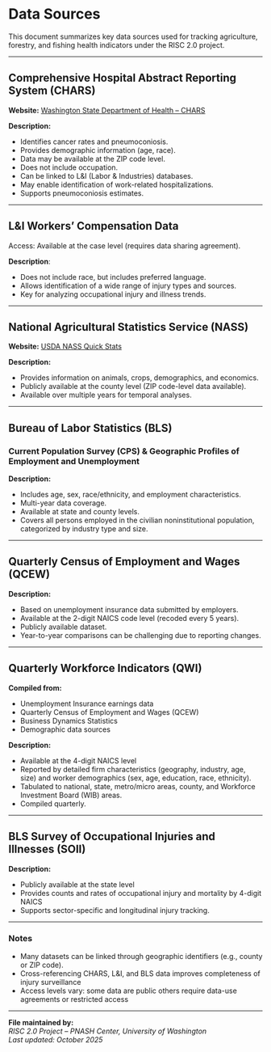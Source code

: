 # Data Sources

This document summarizes key data sources used for tracking agriculture, forestry, and fishing health indicators under the RISC 2.0 project.

---

## Comprehensive Hospital Abstract Reporting System (CHARS)

**Website:** [Washington State Department of Health – CHARS](http://www.doh.wa.gov/DataandStatisticalReports/HealthcareinWashington/HospitalandPatientData/HospitalDischargeDataCHARS)

**Description:**
- Identifies cancer rates and pneumoconiosis.  
- Provides demographic information (age, race).  
- Data may be available at the ZIP code level.  
- Does not include occupation.  
- Can be linked to L&I (Labor & Industries) databases.  
- May enable identification of work-related hospitalizations.  
- Supports pneumoconiosis estimates.

---

## L&I Workers’ Compensation Data

Access: Available at the case level (requires data sharing agreement).

**Description**:
- Does not include race, but includes preferred language.  
- Allows identification of a wide range of injury types and sources.  
- Key for analyzing occupational injury and illness trends.  

---

## National Agricultural Statistics Service (NASS)

**Website:** [USDA NASS Quick Stats](https://quickstats.nass.usda.gov/)

**Description:**
- Provides information on animals, crops, demographics, and economics.  
- Publicly available at the county level (ZIP code-level data available).  
- Available over multiple years for temporal analyses.  

---

## Bureau of Labor Statistics (BLS)  
### Current Population Survey (CPS) & Geographic Profiles of Employment and Unemployment

**Description:**
- Includes age, sex, race/ethnicity, and employment characteristics.  
- Multi-year data coverage.  
- Available at state and county levels.  
- Covers all persons employed in the civilian noninstitutional population, categorized by industry type and size.

---

## Quarterly Census of Employment and Wages (QCEW)

**Description:**
- Based on unemployment insurance data submitted by employers.  
- Available at the 2-digit NAICS code level (recoded every 5 years).  
- Publicly available dataset.  
- Year-to-year comparisons can be challenging due to reporting changes.  

---

## Quarterly Workforce Indicators (QWI)

**Compiled from:**
- Unemployment Insurance earnings data  
- Quarterly Census of Employment and Wages (QCEW)  
- Business Dynamics Statistics  
- Demographic data sources  

**Description:**
- Available at the 4-digit NAICS level  
- Reported by detailed firm characteristics (geography, industry, age, size) and worker demographics (sex, age, education, race, ethnicity).  
- Tabulated to national, state, metro/micro areas, county, and Workforce Investment Board (WIB) areas.  
- Compiled quarterly.

---

## BLS Survey of Occupational Injuries and Illnesses (SOII)

**Description:**
- Publicly available at the state level  
- Provides counts and rates of occupational injury and mortality by 4-digit NAICS  
- Supports sector-specific and longitudinal injury tracking.  

---

### Notes

- Many datasets can be linked through geographic identifiers (e.g., county or ZIP code).  
- Cross-referencing CHARS, L&I, and BLS data improves completeness of injury surveillance  
- Access levels vary: some data are public others require data-use agreements or restricted access

---

**File maintained by:**  
*RISC 2.0 Project – PNASH Center, University of Washington*  
*Last updated: October 2025*

